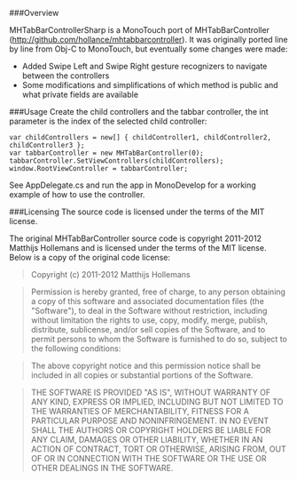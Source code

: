 ###Overview

MHTabBarControllerSharp is a MonoTouch port of MHTabBarController (http://github.com/hollance/mhtabbarcontroller). It was originally ported line by line from Obj-C to MonoTouch, but eventually some changes were made:
- Added Swipe Left and Swipe Right gesture recognizers to navigate between the controllers
- Some modifications and simplifications of which method is public and what private fields are available


###Usage
Create the child controllers and the tabbar controller, the int parameter is the index of the selected child controller:
```
var childControllers = new[] { childController1, childController2, childController3 };
var tabbarController = new MHTabBarController(0);
tabbarController.SetViewControllers(childControllers);
window.RootViewController = tabbarController;
```

See AppDelegate.cs and run the app in MonoDevelop for a working example of how to use the controller.



###Licensing
The source code is licensed under the terms of the MIT license.

The original MHTabBarController source code is copyright 2011-2012 Matthijs Hollemans and is licensed under the terms of the MIT license. Below is a copy of the original code license:

>Copyright (c) 2011-2012 Matthijs Hollemans

>Permission is hereby granted, free of charge, to any person obtaining a copy
>of this software and associated documentation files (the "Software"), to deal
>in the Software without restriction, including without limitation the rights
>to use, copy, modify, merge, publish, distribute, sublicense, and/or sell
>copies of the Software, and to permit persons to whom the Software is
>furnished to do so, subject to the following conditions:

>The above copyright notice and this permission notice shall be included in
>all copies or substantial portions of the Software.
 
>THE SOFTWARE IS PROVIDED "AS IS", WITHOUT WARRANTY OF ANY KIND, EXPRESS OR
>IMPLIED, INCLUDING BUT NOT LIMITED TO THE WARRANTIES OF MERCHANTABILITY,
>FITNESS FOR A PARTICULAR PURPOSE AND NONINFRINGEMENT. IN NO EVENT SHALL THE
>AUTHORS OR COPYRIGHT HOLDERS BE LIABLE FOR ANY CLAIM, DAMAGES OR OTHER
>LIABILITY, WHETHER IN AN ACTION OF CONTRACT, TORT OR OTHERWISE, ARISING FROM,
>OUT OF OR IN CONNECTION WITH THE SOFTWARE OR THE USE OR OTHER DEALINGS IN
>THE SOFTWARE.

</notextile>
